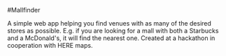 #Mallfinder

A simple web app helping you find venues with as many of the desired stores as possible. E.g. if you are looking for a mall with both a Starbucks and a McDonald's, it will find the nearest one.
Created at a hackathon in cooperation with HERE maps.